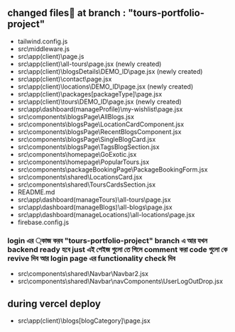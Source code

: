 ## changed files🧮 at branch : "tours-portfolio-project"
* tailwind.config.js
* src\middleware.js
* src\app\(client)\page.js
* src\app\(client)\all-tours\page.jsx (newly created)
* src\app\(client)\blogsDetails\DEMO_ID\page.jsx (newly created)
* src\app\(client)\contact\page.jsx
* src\app\(client)\locations\DEMO_ID\page.jsx  (newly created)
* src\app\(client)\packages\[packageType]\page.jsx
* src\app\(client)\tours\DEMO_ID\page.jsx (newly created)
* src\app\dashboard\(manageProfile)\my-wishlist\page.jsx
* src\components\blogsPage\AllBlogs.jsx
* src\components\blogsPage\LocationCardComponent.jsx
* src\components\blogsPage\RecentBlogsComponent.jsx
* src\components\blogsPage\SingleBlogCard.jsx
* src\components\blogsPage\TagsBlogSection.jsx
* src\components\homepage\GoExotic.jsx
* src\components\homepage\PopularTours.jsx
* src\components\packageBookingPage\PackageBookingForm.jsx
* src\components\shared\LocationsCard.jsx
* src\components\shared\ToursCardsSection.jsx
* README.md
* src\app\dashboard\(manageTours)\all-tours\page.jsx
* src\app\dashboard\(manageBlogs)\all-blogs\page.jsx
* src\app\dashboard\(manageLocations)\all-locations\page.jsx
* firebase.config.js


### login এর ্কাজ করব "tours-portfolio-project" branch এ আর যখন backend ready হবে just এই পেইজ গুলো তে গিলে comment করা code গুলো কে revive দিব আর login page এর functionality check দিব

* src\components\shared\Navbar\Navbar2.jsx
* src\components\shared\Navbar\navComponents\UserLogOutDrop.jsx


## during vercel deploy
* src\app\(client)\blogs\[blogCategory]\page.jsx

